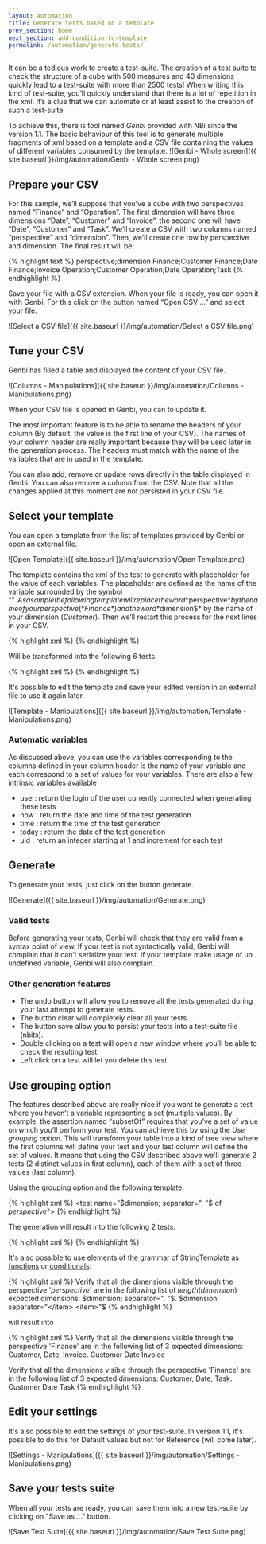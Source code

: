 ```yaml
---
layout: automation
title: Generate tests based on a template
prev_section: home
next_section: add-condition-to-template
permalink: /automation/generate-tests/
---
```

It can be a tedious work to create a test-suite. The creation of a test suite to check the structure of a cube with 500 measures and 40 dimensions quickly lead to a test-suite with more than 2500 tests! When writing this kind of test-suite, you’ll quickly understand that there is a lot of repetition in the xml. It’s a clue that we can automate or at least assist to the creation of such a test-suite.

To achieve this, there is tool named *Genbi* provided with NBi since the version 1.1. The basic behaviour of this tool is to generate multiple fragments of xml based on a template and a CSV file containing the values of different variables consumed by the template.
![Genbi - Whole screen]({{ site.baseurl }}/img/automation/Genbi - Whole screen.png)

## Prepare your CSV

For this sample, we’ll suppose that you’ve a cube with two perspectives named “Finance” and “Operation”. The first dimension will have three dimensions “Date”, “Customer” and “Invoice”, the second one will have “Date”, “Customer” and “Task”. We’ll create a CSV with two columns named “perspective” and “dimension”. Then, we’ll create one row by perspective and dimension. The final result will be:

{% highlight text %}
perspective;dimension
Finance;Customer
Finance;Date
Finance;Invoice
Operation;Customer
Operation;Date
Operation;Task
{% endhighlight %}

Save your file with a CSV extension. When your file is ready, you can open it with Genbi. For this click on the button named “Open CSV …” and select your file.

![Select a CSV file]({{ site.baseurl }}/img/automation/Select a CSV file.png)

## Tune your CSV

Genbi has filled a table and displayed the content of your CSV file.

![Columns - Manipulations]({{ site.baseurl }}/img/automation/Columns - Manipulations.png)

When your CSV file is opened in Genbi, you can to update it.

The most important feature is to be able to rename the headers of your column (By default, the value is the first line of your CSV). The names of your column header are really important because they will be used later in the generation process. The headers must match with the name of the variables that are in used in the template.

You can also add, remove or update rows directly in the table displayed in Genbi. You can also remove a column from the CSV. Note that all the changes applied at this moment are not persisted in your CSV file.

## Select your template

You can open a template from the list of templates provided by Genbi or open an external file.

![Open Template]({{ site.baseurl }}/img/automation/Open Template.png)

The template contains the xml of the test to generate with placeholder for the value of each variables. The placeholder are defined as the name of the variable surrounded by the symbol “$”. As a sample the following template will replace the word *$perspective$* by the name of your perspective (*Finance*) and the word *$dimension$* by the name of your dimension (*Customer*). Then we’ll restart this process for the next lines in your CSV.

{% highlight xml %}
<test name="$dimension$ of $perspective$"/>
{% endhighlight %}

Will be transformed into the following 6 tests.

{% highlight xml %}
<test name="Customer of Finance"/>
<test name="Date of Finance"/>
<test name="Invoice of Finance"/>
<test name="Customer of Operation"/>
<test name="Date of Operation"/>
<test name="Task of Operation"/>
{% endhighlight %}

It's possible to edit the template and save your edited version in an external file to use it again later.

![Template - Manipulations]({{ site.baseurl }}/img/automation/Template - Manipulations.png)

### Automatic variables

As discussed above, you can use the variables corresponding to the columns defined in your column header is the name of your variable and each correspond to a set of values for your variables. There are also a few intrinsic variables available

* user: return the login of the user currently connected when generating these tests
* now : return the date and time of the test generation
* time : return the time of the test generation
* today : return the date of the test generation
* uid : return an integer starting at 1 and increment for each test

## Generate

To generate your tests, just click on the button generate.

![Generate]({{ site.baseurl }}/img/automation/Generate.png)

### Valid tests

Before generating your tests, Genbi will check that they are valid from a syntax point of view. If your test is not syntactically valid, Genbi will complain that it can’t serialize your test. If your template make usage of un undefined variable, Genbi will also complain.

### Other generation features

* The undo button will allow you to remove all the tests generated during your last attempt to generate tests.
* The button clear will completely clear all your tests
* The button save allow you to persist your tests into a test-suite file (nbits).
* Double clicking on a test will open a new window where you’ll be able to check the resulting test.
* Left click on a test will let you delete this test.

## Use grouping option

The features described above are really nice if you want to generate a test where you haven’t a variable representing a set (multiple values). By example, the assertion named “subsetOf” requires that you’ve a set of value on which you’ll perform your test.
You can achieve this by using the *Use grouping option*. This will transform your table into a kind of tree view where the first columns will define your test and your last column will define the set of values. It means that using the CSV described above we'll generate 2 tests (2 distinct values in first column), each of them with a set of three values (last column).

Using the grouping option and the following template:

{% highlight xml %}
<test name="$dimension; separator=", "$ of $perspective$">
{% endhighlight %}

The generation will result into the following 2 tests.

{% highlight xml %}
<test name="Customer, Date, Invoice of Finance"/>
<test name="Customer, Date, Task of Operation"/>
{% endhighlight %}

It's also possible to use elements of the grammar of StringTemplate as [functions](http://www.antlr.org/wiki/display/ST4/StringTemplate+cheat+sheet#StringTemplatecheatsheet-functions) or [conditionals](http://www.antlr.org/wiki/display/ST4/Templates#Templates-conditionals).

{% highlight xml %}
<test name="All dimensions in perspective '$perspective$' are a subset of these $length(dimension)$ elements">
	<description>Verify that all the dimensions visible through the perspective '$perspective$' are in the following list of $length(dimension)$ expected dimensions: $dimension; separator=", "$.</description>
	<edition author="$username$" created="$now$"/>
	<system-under-test>
		<structure>
			<dimensions perspective="$perspective$"/>
		</structure>
	</system-under-test>
	<assert>
		<subsetOf>
			<item>$dimension; separator="</item>
			<item>"$</item>
		</subsetOf>
	</assert>
</test>
{% endhighlight %}

will result into

{% highlight xml %}
<test name="All dimensions in perspective 'Finance' are a subset of these 3 elements">
	<description>Verify that all the dimensions visible through the perspective 'Finance' are in the following list of 3 expected dimensions: Customer, Date, Invoice.</description>
	<edition author="Myself" created="2013-04-27T14:40:12"/>
	<system-under-test>
		<structure>
			<dimensions perspective="Finance"/>
		</structure>
	</system-under-test>
	<assert>
		<subsetOf>
			<item>Customer</item>
			<item>Date</item>
			<item>Invoice</item>
		</subsetOf>
	</assert>
</test>

<test name="All dimensions in perspective 'Operation' are a subset of these 3 elements">
	<description>Verify that all the dimensions visible through the perspective 'Finance' are in the following list of 3 expected dimensions: Customer, Date, Task.</description>
	<edition author="Myself" created="2013-04-27T14:40:12"/>
	<system-under-test>
		<structure>
			<dimensions perspective="Operation"/>
		</structure>
	</system-under-test>
	<assert>
		<subsetOf>
			<item>Customer</item>
			<item>Date</item>
			<item>Task</item>
		</subsetOf>
	</assert>
</test>
{% endhighlight %}

## Edit your settings

It's also possible to edit the settings of your test-suite. In version 1.1, it's possible to do this for Default values but not for Reference (will come later).


![Settings - Manipulations]({{ site.baseurl }}/img/automation/Settings - Manipulations.png)

## Save your tests suite
When all your tests are ready, you can save them into a new test-suite by clicking on "Save as ..." button.

![Save Test Suite]({{ site.baseurl }}/img/automation/Save Test Suite.png)

